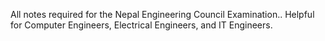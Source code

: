 All notes required for the Nepal Engineering Council Examination..
Helpful for Computer Engineers, Electrical Engineers, and IT Engineers.
